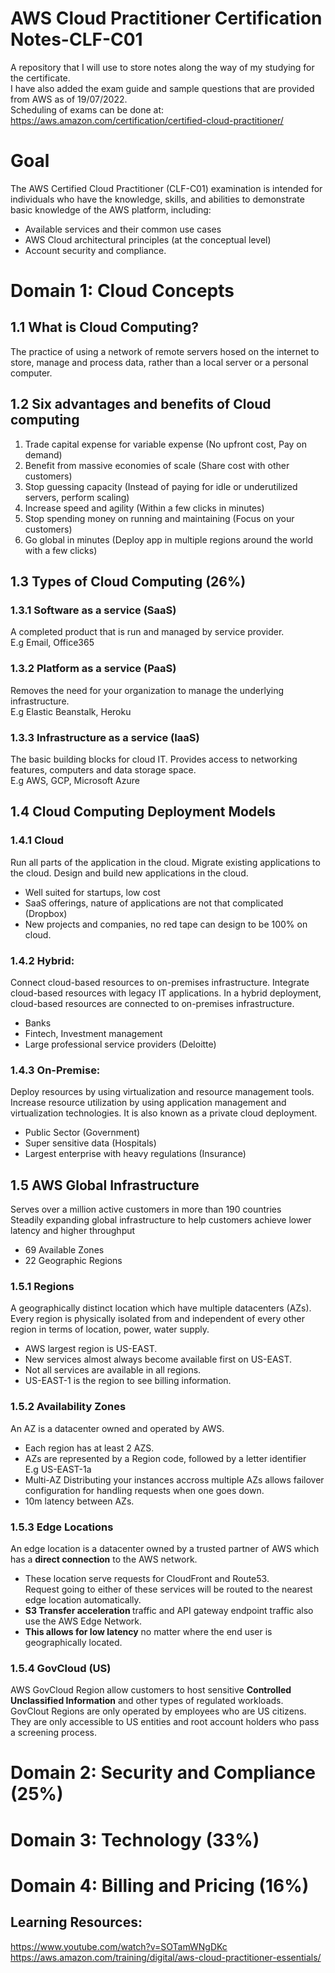 # AWS Cloud Practitioner Certification Notes-CLF-C01
 A repository that I will use to store notes along the way of my studying for the certificate.<br>
 I have also added the exam guide and sample questions that are provided from AWS as of 19/07/2022.
 <br> Scheduling of exams can be done at: https://aws.amazon.com/certification/certified-cloud-practitioner/
# Goal
The AWS Certified Cloud Practitioner (CLF-C01) examination is intended for individuals who have the knowledge,
skills, and abilities to demonstrate basic knowledge of the AWS platform, including:
- Available services and their common use cases
- AWS Cloud architectural principles (at the conceptual level)
- Account security and compliance.

# Domain 1: Cloud Concepts
## 1.1 What is Cloud Computing?
The practice of using a network of remote servers hosed on the internet to store, manage and process data, rather than a local server or a personal computer.
## 1.2 Six advantages and benefits of Cloud computing
1. Trade capital expense for variable expense (No upfront cost, Pay on demand)
2. Benefit from massive economies of scale (Share cost with other customers)
3. Stop guessing capacity (Instead of paying for idle or underutilized servers, perform scaling)
4. Increase speed and agility (Within a few clicks in minutes)
5. Stop spending money on running and maintaining (Focus on your customers)
6. Go global in minutes (Deploy app in multiple regions around the world with a few clicks)
## 1.3 Types of Cloud Computing (26%)
### 1.3.1 Software as a service (SaaS)
A completed product that is run and managed by service provider. <br>
E.g Email,  Office365
### 1.3.2 Platform as a service (PaaS)
Removes the need for your organization to manage the underlying infrastructure. <br>
E.g Elastic Beanstalk, Heroku
### 1.3.3 Infrastructure as a service (IaaS)
The basic building blocks for cloud IT. Provides access to networking features, computers and data storage space.<br>
E.g AWS, GCP, Microsoft Azure
## 1.4 Cloud Computing Deployment Models
### 1.4.1 Cloud
Run all parts of the application in the cloud.
Migrate existing applications to the cloud.
Design and build new applications in the cloud.
- Well suited for startups, low cost
- SaaS offerings, nature of applications are not that complicated (Dropbox)
- New projects and companies, no red tape can design to be 100% on cloud.
### 1.4.2 Hybrid:
Connect cloud-based resources to on-premises infrastructure.
Integrate cloud-based resources with legacy IT applications.
In a hybrid deployment, cloud-based resources are connected to on-premises infrastructure.
- Banks
- Fintech, Investment management
- Large professional service providers (Deloitte)
### 1.4.3 On-Premise: 
Deploy resources by using virtualization and resource management tools.
Increase resource utilization by using application management and virtualization technologies. It is also known as a private cloud deployment.
- Public Sector (Government)
- Super sensitive data (Hospitals)
- Largest enterprise with heavy regulations (Insurance)
## 1.5 AWS Global Infrastructure
Serves over a million active customers in more than 190 countries <br>
Steadily expanding global infrastructure to help customers achieve lower latency and higher throughput
- 69 Available Zones
- 22 Geographic Regions
### 1.5.1 Regions
A geographically distinct location which have multiple datacenters (AZs).<br>
Every region is physically isolated from and independent of every other region in terms of location, power, water supply.
- AWS largest region is US-EAST.
- New services almost always become available first on US-EAST.
- Not all services are available in all regions.
- US-EAST-1 is the region to see billing information.
### 1.5.2 Availability Zones
An AZ is a datacenter owned and operated by AWS.<br>
- Each region has at least 2 AZS.
- AZs are represented by a Region code, followed by a letter identifier<br>
E.g US-EAST-1a <br>
- Multi-AZ Distributing your instances accross multiple AZs allows failover configuration for handling requests when one goes down.
- 10m latency between AZs.
### 1.5.3 Edge Locations
An edge location is a datacenter owned by a trusted partner of AWS which has a <b>direct connection</b> to the AWS network.<br>
- These location serve requests for CloudFront and Route53.<br>
Request going to either of these services will be routed to the nearest edge location automatically.<br>
- <b>S3 Transfer acceleration </b> traffic and API gateway endpoint traffic also use the AWS Edge Network.<br>
- <b> This allows for low latency</b> no matter where the  end user is geographically located.
### 1.5.4 GovCloud (US)
AWS GovCloud Region allow customers to host sensitive <b>Controlled Unclassified Information</b> and other types of regulated workloads.<br>
GovClout Regions are only operated by employees who are US citizens.<br>
They are only accessible to US entities and root account holders who pass a screening process.
# Domain 2:  Security and Compliance (25%)

# Domain 3: Technology (33%)

# Domain 4: Billing and Pricing (16%)


## Learning Resources:
https://www.youtube.com/watch?v=SOTamWNgDKc <br>
https://aws.amazon.com/training/digital/aws-cloud-practitioner-essentials/
